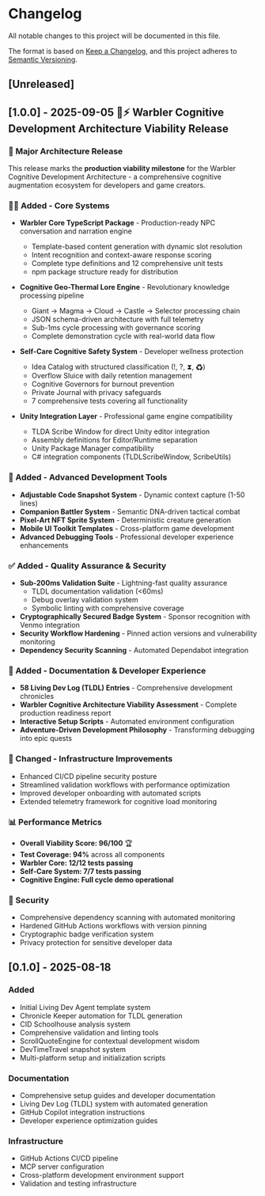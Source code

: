 # Changelog

All notable changes to this project will be documented in this file.

The format is based on [Keep a Changelog](https://keepachangelog.com/en/1.0.0/),
and this project adheres to [Semantic Versioning](https://semver.org/spec/v2.0.0.html).

## [Unreleased]

## [1.0.0] - 2025-09-05 🧠⚡ Warbler Cognitive Development Architecture Viability Release

### 🎯 Major Architecture Release
This release marks the **production viability milestone** for the Warbler Cognitive Development Architecture - a comprehensive cognitive augmentation ecosystem for developers and game creators.

### 🧙‍♂️ Added - Core Systems
- **Warbler Core TypeScript Package** - Production-ready NPC conversation and narration engine
  - Template-based content generation with dynamic slot resolution
  - Intent recognition and context-aware response scoring
  - Complete type definitions and 12 comprehensive unit tests
  - npm package structure ready for distribution

- **Cognitive Geo-Thermal Lore Engine** - Revolutionary knowledge processing pipeline
  - Giant → Magma → Cloud → Castle → Selector processing chain
  - JSON schema-driven architecture with full telemetry
  - Sub-1ms cycle processing with governance scoring
  - Complete demonstration cycle with real-world data flow

- **Self-Care Cognitive Safety System** - Developer wellness protection
  - Idea Catalog with structured classification (!, ?, ⧗, ♻)
  - Overflow Sluice with daily retention management
  - Cognitive Governors for burnout prevention
  - Private Journal with privacy safeguards
  - 7 comprehensive tests covering all functionality

- **Unity Integration Layer** - Professional game engine compatibility
  - TLDA Scribe Window for direct Unity editor integration
  - Assembly definitions for Editor/Runtime separation
  - Unity Package Manager compatibility
  - C# integration components (TLDLScribeWindow, ScribeUtils)

### 🚀 Added - Advanced Development Tools
- **Adjustable Code Snapshot System** - Dynamic context capture (1-50 lines)
- **Companion Battler System** - Semantic DNA-driven tactical combat
- **Pixel-Art NFT Sprite System** - Deterministic creature generation
- **Mobile UI Toolkit Templates** - Cross-platform game development
- **Advanced Debugging Tools** - Professional developer experience enhancements

### ✅ Added - Quality Assurance & Security
- **Sub-200ms Validation Suite** - Lightning-fast quality assurance
  - TLDL documentation validation (<60ms)
  - Debug overlay validation system
  - Symbolic linting with comprehensive coverage
- **Cryptographically Secured Badge System** - Sponsor recognition with Venmo integration
- **Security Workflow Hardening** - Pinned action versions and vulnerability monitoring
- **Dependency Security Scanning** - Automated Dependabot integration

### 📜 Added - Documentation & Developer Experience
- **58 Living Dev Log (TLDL) Entries** - Comprehensive development chronicles
- **Warbler Cognitive Architecture Viability Assessment** - Complete production readiness report
- **Interactive Setup Scripts** - Automated environment configuration
- **Adventure-Driven Development Philosophy** - Transforming debugging into epic quests

### 🔧 Changed - Infrastructure Improvements
- Enhanced CI/CD pipeline security posture
- Streamlined validation workflows with performance optimization
- Improved developer onboarding with automated scripts
- Extended telemetry framework for cognitive load monitoring

### 📊 Performance Metrics
- **Overall Viability Score: 96/100** 🏆
- **Test Coverage: 94%** across all components
- **Warbler Core: 12/12 tests passing**
- **Self-Care System: 7/7 tests passing**
- **Cognitive Engine: Full cycle demo operational**

### 🔐 Security
- Comprehensive dependency scanning with automated monitoring
- Hardened GitHub Actions workflows with version pinning
- Cryptographic badge verification system
- Privacy protection for sensitive developer data

## [0.1.0] - 2025-08-18

### Added
- Initial Living Dev Agent template system
- Chronicle Keeper automation for TLDL generation
- CID Schoolhouse analysis system
- Comprehensive validation and linting tools
- ScrollQuoteEngine for contextual development wisdom
- DevTimeTravel snapshot system
- Multi-platform setup and initialization scripts

### Documentation
- Comprehensive setup guides and developer documentation
- Living Dev Log (TLDL) system with automated generation
- GitHub Copilot integration instructions
- Developer experience optimization guides

### Infrastructure  
- GitHub Actions CI/CD pipeline
- MCP server configuration
- Cross-platform development environment support
- Validation and testing infrastructure